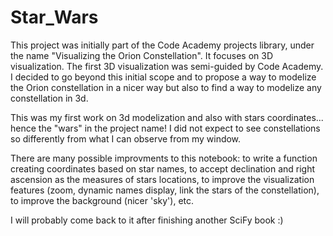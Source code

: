 # Star_Wars

This project was initially part of the Code Academy projects library, under the name "Visualizing the Orion Constellation". It focuses on 3D visualization. The first 3D visualization was semi-guided by Code Academy. I decided to go beyond this initial scope and to propose a way to modelize the Orion constellation in a nicer way but also to find a way to modelize any constellation in 3d.

This was my first work on 3d modelization and also with stars coordinates... hence the "wars" in the project name! I did not expect to see constellations so differently from what I can observe from my window.

There are many possible improvments to this notebook: to write a function creating coordinates based on star names, to accept declination and right ascension as the measures of stars locations, to improve the visualization features (zoom, dynamic names display, link the stars of the constellation), to improve the background (nicer 'sky'), etc.

I will probably come back to it after finishing another SciFy book :)

